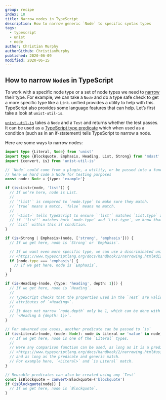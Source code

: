 ```yaml
---
group: recipe
index: 10
title: Narrow nodes in TypeScript
description: How to narrow generic `Node` to specific syntax types
tags:
  - typescript
  - unist
  - node
author: Christian Murphy
authorGithub: ChristianMurphy
published: 2020-06-09
modified: 2020-06-15
---
```


## How to narrow `Node`s in TypeScript

To work with a specific node type or a set of node types we need to
[narrow][ts-narrow] their type.
For example, we can take a `Node` and do a type safe check to get a more
specific type like a `Link`.
unified provides a utility to help with this.
TypeScript also provides some language features that can help.
Let’s first take a look at `unist-util-is`.

[`unist-util-is`][unist-is] takes a `Node` and a `Test` and returns whether the
test passes.
It can be used as a [TypeScript type predicate][ts-predicate] which when used as
a condition (such as in an if-statement) tells TypeScript to narrow a node.

Here are some ways to narrow nodes:

```ts
import type {Literal, Node} from 'unist'
import type {Blockquote, Emphasis, Heading, List, Strong} from 'mdast'
import {convert, is} from 'unist-util-is'

// `Node` could come from a plugin, a utility, or be passed into a function
// here we hard code a Node for testing purposes
const node: Node = {type: 'example'}

if (is<List>(node, 'list')) {
  // If we’re here, node is List.
  //
  // `'list'` is compared to `node.type` to make sure they match.
  // `true` means a match, `false` means no match.
  //
  // `<List>` tells TypeScript to ensure `'list'` matches `List.type` and that
  // if `'list'` matches both `node.type` and `List.type`, we know that node is
  // `List` within this if condition.
}

if (is<Strong | Emphasis>(node, ['strong', 'emphasis'])) {
  // If we get here, node is `Strong` or `Emphasis`.

  // If we want even more specific type, we can use a discriminated union
  // <https://www.typescriptlang.org/docs/handbook/2/narrowing.html#discriminated-unions>
  if (node.type === 'emphasis') {
    // If we get here, node is `Emphasis`.
  }
}

if (is<Heading>(node, {type: 'heading', depth: 1})) {
  // If we get here, node is `Heading`.
  //
  // TypeScript checks that the properties used in the `Test` are valid
  // attributes of `<Heading>`.
  //
  // It does not narrow `node.depth` only be 1, which can be done with
  // `<Heading & {depth: 1}>`.
}

// For advanced use cases, another predicate can be passed to `is`
if (is<Literal>(node, (node: Node): node is Literal => 'value' in node)) {
  // If we get here, node is one of the `Literal` types.
  //
  // Here any comparison function can be used, as long as it is a predicate
  // <https://www.typescriptlang.org/docs/handbook/2/narrowing.html#using-type-predicates>
  // and as long as the predicate and generic match.
  // For example here, `<Literal>` and `is Literal` match.
}

// Reusable predicates can also be created using any `Test`
const isBlockquote = convert<Blockquote>('blockquote')
if (isBlockquote(node)) {
  // If we get here, node is `Blockquote`.
}
```

[unist-is]: https://github.com/syntax-tree/unist-util-is

[ts-narrow]: https://www.typescriptlang.org/docs/handbook/2/narrowing.html

[ts-predicate]: https://www.typescriptlang.org/docs/handbook/2/narrowing.html#using-type-predicates
